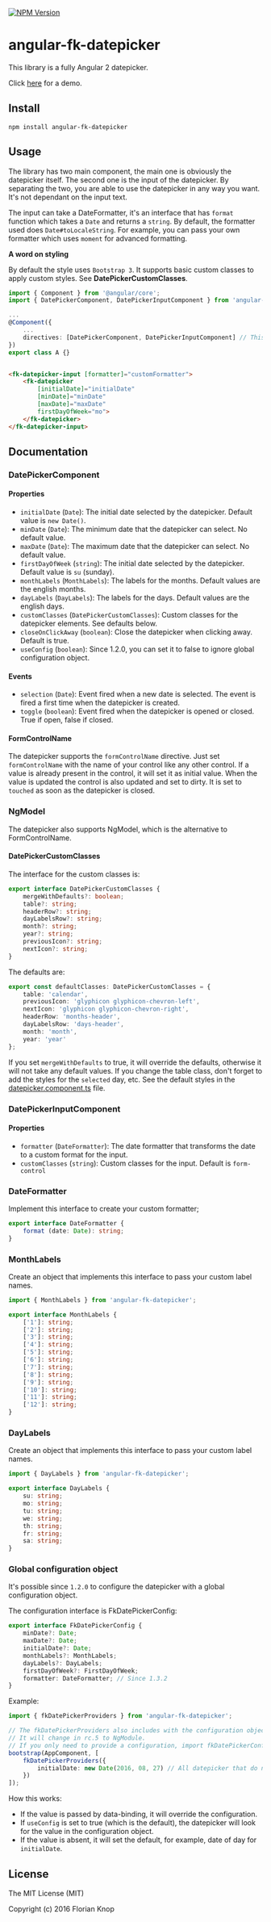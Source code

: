 [![NPM Version](https://img.shields.io/npm/v/angular-fk-datepicker.svg)](https://npmjs.com/package/angular-fk-datepicker)

# angular-fk-datepicker

This library is a fully Angular 2 datepicker. 

Click [here](http://plnkr.co/edit/ATA8TRRG95mVHof4yntb?p=preview) for a demo.

## Install

```
npm install angular-fk-datepicker
```

## Usage

The library has two main component, the main one is obviously the datepicker itself. The second one is the input of the datepicker.
By separating the two, you are able to use the datepicker in any way you want. It's not dependant on the input text.

The input can take a DateFormatter, it's an interface that has `format` function which takes a `Date` and returns a `string`.
By default, the formatter used does `Date#toLocaleString`.
For example, you can pass your own formatter which uses `moment` for advanced formatting.

**A word on styling**

By default the style uses `Bootstrap 3`. It supports basic custom classes to apply custom styles. See **DatePickerCustomClasses**.

```typescript
import { Component } from '@angular/core';
import { DatePickerComponent, DatePickerInputComponent } from 'angular-fk-datepicker';

...
@Component({
    ...
    directives: [DatePickerComponent, DatePickerInputComponent] // This will probably change in rc.5
})
export class A {}

```

```html

<fk-datepicker-input [formatter]="customFormatter">
    <fk-datepicker 
        [initialDate]="initialDate"
        [minDate]="minDate"
        [maxDate]="maxDate"
        firstDayOfWeek="mo">
    </fk-datepicker>
</fk-datepicker-input>
```

## Documentation

### DatePickerComponent

#### Properties

* `initialDate` (`Date`): The initial date selected by the datepicker. Default value is `new Date()`.
* `minDate` (`Date`): The minimum date that the datepicker can select. No default value.
* `maxDate` (`Date`): The maximum date that the datepicker can select. No default value.
* `firstDayOfWeek` (`string`): The initial date selected by the datepicker. Default value is `su` (sunday).
* `monthLabels` (`MonthLabels`): The labels for the months. Default values are the english months.
* `dayLabels` (`DayLabels`): The labels for the days. Default values are the english days.
* `customClasses` (`DatePickerCustomClasses`): Custom classes for the datepicker elements. See defaults below.
* `closeOnClickAway` (`boolean`): Close the datepicker when clicking away. Default is true.
* `useConfig` (`boolean`): Since 1.2.0, you can set it to false to ignore global configuration object.

#### Events

* `selection` (`Date`): Event fired when a new date is selected. The event is fired a first time when the datepicker is created.
* `toggle` (`boolean`): Event fired when the datepicker is opened or closed. True if open, false if closed.

#### FormControlName

The datepicker supports the `formControlName` directive. Just set `formControlName` with the name of your 
control like any other control. If a value is already present in the control, it will set it as initial value.
When the value is updated the control is also updated and set to dirty. It is set to `touched` as soon as the datepicker
is closed.

### NgModel

The datepicker also supports NgModel, which is the alternative to FormControlName.

#### DatePickerCustomClasses

The interface for the custom classes is:

```typescript
export interface DatePickerCustomClasses {
    mergeWithDefaults?: boolean;
    table?: string;
    headerRow?: string;
    dayLabelsRow?: string;
    month?: string;
    year?: string;
    previousIcon?: string;
    nextIcon?: string;
}
```

The defaults are:

```typescript
export const defaultClasses: DatePickerCustomClasses = {
    table: 'calendar',
    previousIcon: 'glyphicon glyphicon-chevron-left',
    nextIcon: 'glyphicon glyphicon-chevron-right',
    headerRow: 'months-header',
    dayLabelsRow: 'days-header',
    month: 'month',
    year: 'year'
};
```

If you set `mergeWithDefaults` to true, it will override the defaults, otherwise it will not take any default values.
If you change the table class, don't forget to add the styles for the `selected` day, etc. See the default styles in the 
[datepicker.component.ts](./src/datepicker.component.ts) file.


### DatePickerInputComponent

#### Properties

* `formatter` (`DateFormatter`): The date formatter that transforms the date to a custom format for the input.
* `customClasses` (`string`): Custom classes for the input. Default is `form-control`

### DateFormatter

Implement this interface to create your custom formatter;

```typescript
export interface DateFormatter {
    format (date: Date): string;
}
```

### MonthLabels

Create an object that implements this interface to pass your custom label names.

```typescript
import { MonthLabels } from 'angular-fk-datepicker';
```

```typescript
export interface MonthLabels {
    ['1']: string;
    ['2']: string;
    ['3']: string;
    ['4']: string;
    ['5']: string;
    ['6']: string;
    ['7']: string;
    ['8']: string;
    ['9']: string;
    ['10']: string;
    ['11']: string;
    ['12']: string;
}
```


### DayLabels

Create an object that implements this interface to pass your custom label names.

```typescript
import { DayLabels } from 'angular-fk-datepicker';
```

```typescript
export interface DayLabels {
    su: string;
    mo: string;
    tu: string;
    we: string;
    th: string;
    fr: string;
    sa: string;
}
```

### Global configuration object

It's possible since `1.2.0` to configure the datepicker with a global configuration object. 

The configuration interface is FkDatePickerConfig:

```typescript
export interface FkDatePickerConfig {
    minDate?: Date;
    maxDate?: Date;
    initialDate?: Date;
    monthLabels?: MonthLabels;
    dayLabels?: DayLabels;
    firstDayOfWeek?: FirstDayOfWeek;
    formatter: DateFormatter; // Since 1.3.2
}
```

Example:

```typescript
import { fkDatePickerProviders } from 'angular-fk-datepicker';

// The fkDatePickerProviders also includes with the configuration object, the components as platform directives.
// It will change in rc.5 to NgModule.
// If you only need to provide a configuration, import fkDatePickerConfigProvider
bootstrap(AppComponent, [
    fkDatePickerProviders({
        initialDate: new Date(2016, 08, 27) // All datepicker that do not override initialDate will have this one
    })
]);
```

How this works: 

* If the value is passed by data-binding, it will override the configuration.
* If `useConfig` is set to true (which is the default), the datepicker will look for the value in the configuration object.
* If the value is absent, it will set the default, for example, date of day for `initialDate`.


## License

The MIT License (MIT)

Copyright (c) 2016 Florian Knop
